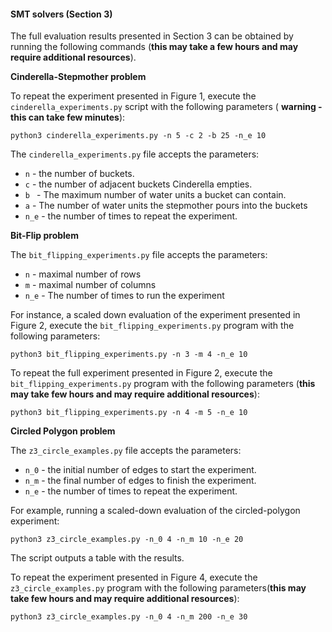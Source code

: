 #### SMT solvers (Section 3)

The full evaluation results presented in Section 3 can be obtained by running the following commands (**this may take a few hours and may require additional resources**).

**Cinderella-Stepmother problem**

To repeat the experiment presented in Figure 1, execute the ```cinderella_experiments.py``` script with the following parameters ( **warning - this can take few minutes**):

```shell
python3 cinderella_experiments.py -n 5 -c 2 -b 25 -n_e 10
```
The ```cinderella_experiments.py``` file accepts the parameters: 
* `n` - the number of buckets.
* `c` - the number of adjacent buckets Cinderella empties.
* `b ` - The maximum number of water units a bucket can contain.
* `a` - The number of water units the stepmother pours into the buckets
* `n_e` - the number of times to repeat the experiment.

**Bit-Flip problem**

The ```bit_flipping_experiments.py``` file accepts the parameters:

 * `n` - maximal number of rows
 * `m` - maximal number of columns
 * `n_e` - The number of times to run the experiment

For instance, a scaled down evaluation of the experiment presented in Figure 2, execute the ```bit_flipping_experiments.py``` program with the following parameters:
```shell
python3 bit_flipping_experiments.py -n 3 -m 4 -n_e 10
```

To repeat the full experiment presented in Figure 2, execute the ```bit_flipping_experiments.py``` program with the following parameters (**this may take few hours and may require additional resources**):
```shell
python3 bit_flipping_experiments.py -n 4 -m 5 -n_e 10
```

**Circled Polygon problem**

The ``z3_circle_examples.py`` file accepts the parameters:
* `n_0` - the initial number of edges to start the experiment.
* `n_m` - the final number of edges to finish the experiment.
* `n_e` - the number of times to repeat the experiment.

For example, running a scaled-down evaluation of the circled-polygon experiment:
```shell
python3 z3_circle_examples.py -n_0 4 -n_m 10 -n_e 20
```

The script outputs a table with the results.

To repeat the experiment presented in Figure 4, execute the ```z3_circle_examples.py``` program with the following parameters(**this may take few hours and may require additional resources**):

```shell
python3 z3_circle_examples.py -n_0 4 -n_m 200 -n_e 30
```


